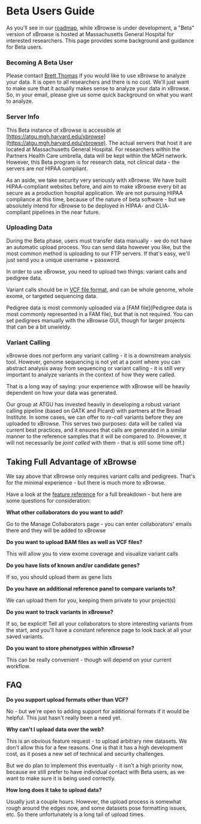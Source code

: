 Beta Users Guide
================

As you'll see in our [roadmap](roadmap), while xBrowse is under development, a "Beta" version of xBrowse is
hosted at Massachusetts General Hospital for interested researchers.
This page provides some background and guidance for Beta users.

### Becoming A Beta User

Please contact [Brett Thomas](mailto://bthomas@broadinstitute.org) if you would like to use xBrowse to analyze your data.
It is open to all researchers and there is no cost.
We'll just want to make sure that it actually makes sense to analyze your data in xBrowse.
So, in your email, please give us some quick background on what you want to analyze.

### Server Info

This Beta instance of xBrowse is accessible at [https://atgu.mgh.harvard.edu/xbrowse](https://atgu.mgh.harvard.edu/xbrowse).
The actual servers that host it are located at Massachusetts General Hospital.
For researchers within the Partners Health Care umbrella, data will be kept within the MGH network.
However, this Beta program is for research data, not clinical data - the servers are *not* HIPAA compliant.

As an aside, we take security very seriously with xBrowse.
We have built HIPAA-compliant websites before, and aim to make xBrowse every bit as secure as a production hospital application.
We are not pursuing HIPAA compliance at this time, because of the nature of beta software -
but we absolutely intend for xBrowse to be deployed in HIPAA- and CLIA- compliant pipelines in the near future.

### Uploading Data

During the Beta phase, users must transfer data manually -
we do not have an automatic upload process.
You can send data however you like, but the most common method is uploading to our FTP servers.
If that's easy, we'll just send you a unique username + password.

In order to use xBrowse, you need to upload two things: variant calls and pedigree data.

Variant calls should be in [VCF file format](http://www.1000genomes.org/wiki/Analysis/Variant%20Call%20Format/vcf-variant-call-format-version-41),
and can be whole genome, whole exome, or targeted sequencing data.

Pedigree data is most commonly uploaded via a [FAM file](Pedigree data is most commonly represented in a FAM file),
but that is not required.
You can set pedigrees manually with the xBrowse GUI, though for larger projects that can be a bit unwieldy.

### Variant Calling

xBrowse does *not* perform any variant calling - it is a downstream analysis tool.
However, genome sequencing is not yet at a point where you can abstract analysis away from
sequencing or variant calling - it is still very important to analyze variants in the context of how they were called.

That is a long way of saying: your experience with xBrowse will be heavily dependent on how your data was generated.

Our group at ATGU has invested heavily in developing a robust variant calling pipeline (based on GATK and Picard) with partners at the Broad Institute.
In some cases, we can offer to *re-call* variants before they are uploaded to xBrowse.
This serves two purposes: data will be called via current best practices,
and it ensures that calls are generated in a similar manner to the reference samples that it will be compared to.
(However, it will not necessarily be *joint called* with them - that is still some time off.)

## Taking Full Advantage of xBrowse

We say above that xBrowse only requires variant calls and pedigrees.
That's for the minimal experience - but there is much more to xBrowse.

Have a look at the [feature reference](feature-reference) for a full breakdown -
but here are some questions for consideration:

**What other collaborators do you want to add?**

Go to the Manage Collaborators page - you can enter collaborators' emails there and they will be added to xBrowse

**Do you want to upload BAM files as well as VCF files?**

This will allow you to view exome coverage and visualize variant calls

**Do you have lists of known and/or candidate genes?**

If so, you should upload them as gene lists

**Do you have an additional reference panel to compare variants to?**

We can upload them for you, keeping them private to your project(s)

**Do you want to track variants in xBrowse?**

If so, be explicit! Tell all your collaborators to store interesting variants from the start,
and you'll have a constant reference page to look back at all your saved variants.

**Do you want to store phenotypes within xBrowse?**

This can be really convenient - though will depend on your current workflow.


FAQ
---

**Do you support upload formats other than VCF?**

No - but we're open to adding support for additional formats if it would be helpful. This just hasn't really been a need yet.

**Why can't I upload data over the web?**

This is an obvious feature request - to upload arbitrary new datasets.
We don't allow this for a few reasons.
One is that it has a high development cost, as it poses a new set of technical and security challenges.

But we do plan to implement this eventually - it isn't a high priority now,
because we still prefer to have individual contact with Beta users, as we want to make sure it is being used correctly.

**How long does it take to upload data?**

Usually just a couple hours.
However, the upload process is somewhat rough around the edges now, and some datasets pose formatting issues, etc.
So there unfortunately is a long tail of upload times.